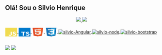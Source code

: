## Olá! Sou o Silvio Henrique 

<div align="center">
  <a href="https://github.com/Henrique-92">
  <img height="180em" src="https://github-readme-stats.vercel.app/api?username=Henrique-92&show_icons=true&theme=dracula&include_all_commits=true&count_private=true"/>
  <img height="180em" src="https://github-readme-stats.vercel.app/api/top-langs/?username=Henrique-92&layout=compact&langs_count=7&theme=dracula"/>
</div>
<div style="display: inline_block"><br>
  <img align="center" alt="silvio-Js" height="30" width="40" src="https://raw.githubusercontent.com/devicons/devicon/master/icons/javascript/javascript-plain.svg">
  <img align="center" alt="silvio-Ts" height="30" width="40" src="https://raw.githubusercontent.com/devicons/devicon/master/icons/typescript/typescript-plain.svg">
  <img align="center" alt="silvio-HTML" height="30" width="40" src="https://raw.githubusercontent.com/devicons/devicon/master/icons/html5/html5-original.svg">
  <img align="center" alt="silvio-CSS" height="30" width="40" src="https://raw.githubusercontent.com/devicons/devicon/master/icons/css3/css3-original.svg">
  <img align="center" alt="silvio-Angular" height="33" width="43" src="https://cdn.jsdelivr.net/gh/devicons/devicon/icons/angularjs/angularjs-original.svg">
  <img align="center" alt="silvio-node" height="33" width="43" src="https://cdn.jsdelivr.net/gh/devicons/devicon/icons/nodejs/nodejs-original.svg">
  <img align="center" alt="silvio-bootstrap" height="33" width="43" <img src="https://cdn.jsdelivr.net/gh/devicons/devicon/icons/bootstrap/bootstrap-original.svg">
</div>

##

<div>
<a href="https://www.linkedin.com/in/silvio-costa-4618b4196/" target="_blank"><img src="https://img.shields.io/badge/-LinkedIn-%230077B5?style=for-the-badge&logo=linkedin&logoColor=white" target="_blank"></a> 
<a href="https://twitter.com/HenriqueCondost" target="_blank"><img src="https://img.shields.io/badge/Twitter-1DA1F2?style=for-the-badge&logo=twitter&logoColor=white"></a> 

<!--![Snake animation](https://github.com/Henrique-92/Henrique-92/blob/output/github-contribution-grid-snake.svg)-->
</div>
